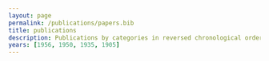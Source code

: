 ```yaml
---
layout: page
permalink: /publications/papers.bib
title: publications
description: Publications by categories in reversed chronological order. Generated by jekyll-scholar.
years: [1956, 1950, 1935, 1905]
---
```

